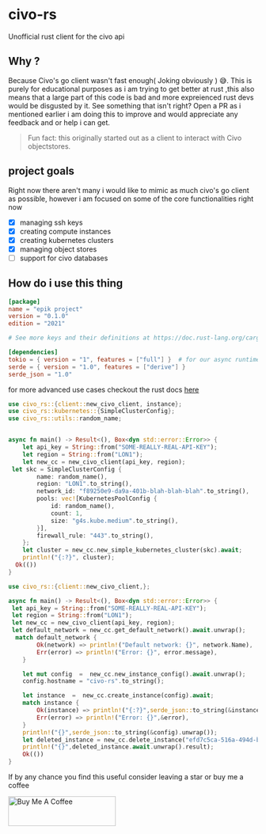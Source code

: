 # civo-rs
Unofficial rust client for the civo api

## Why ? 
Because Civo's go client wasn't fast enough( Joking obviously ) 😅. This is purely for educational purposes as i am trying to get better at rust ,this also means that a large part of this code is bad and more expreienced rust devs would be disgusted by it. See something that isn't right? Open a PR as i mentioned earlier i am doing this to improve and would appreciate any feedback and or help i can get. 

> Fun fact: this originally started out as a client to interact with Civo objectstores.

## project goals 

Right now there aren't many i would like to mimic as much civo's go client as possible, however i am focused on some of the core functionalities right now 

- [x] managing ssh keys
- [x] creating compute instances 
- [x] creating kubernetes clusters
- [x] managing object stores 
- [ ] support for civo databases

## How do i use this thing

```toml
[package]
name = "epik project"
version = "0.1.0"
edition = "2021"

# See more keys and their definitions at https://doc.rust-lang.org/cargo/reference/manifest.html

[dependencies]
tokio = { version = "1", features = ["full"] }  # for our async runtime
serde = { version = "1.0", features = ["derive"] }
serde_json = "1.0"  
```

for more advanced use cases checkout the rust docs [here]()
```rust 
use civo_rs::{client::new_civo_client, instance};
use civo_rs::kubernetes::{SimpleClusterConfig};
use civo_rs::utils::random_name;


async fn main() -> Result<(), Box<dyn std::error::Error>> {
    let api_key = String::from("SOME-REALLY-REAL-API-KEY");
    let region = String::from("LON1");
    let new_cc = new_civo_client(api_key, region);
 let skc = SimpleClusterConfig {
        name: random_name(),
        region: "LON1".to_string(),
        network_id: "f89250e9-da9a-401b-blah-blah-blah".to_string(),
        pools: vec![KubernetesPoolConfig {
            id: random_name(),
            count: 1,
            size: "g4s.kube.medium".to_string(),
        }],
        firewall_rule: "443".to_string(),
    };
    let cluster = new_cc.new_simple_kubernetes_cluster(skc).await;
    println!("{:?}", cluster);
  Ok(())
}
```

```rust
use civo_rs::{client::new_civo_client,};

async fn main() -> Result<(), Box<dyn std::error::Error>> {
 let api_key = String::from("SOME-REALLY-REAL-API-KEY");
 let region = String::from("LON1");
 let new_cc = new_civo_client(api_key, region);
 let default_network = new_cc.get_default_network().await.unwrap();
  match default_network {
        Ok(network) => println!("Default network: {}", network.Name),
        Err(error) => println!("Error: {}", error.message),
    }

    let mut config  =  new_cc.new_instance_config().await.unwrap();
    config.hostname = "civo-rs".to_string();

    let instance  =  new_cc.create_instance(config).await;
    match instance {
        Ok(instance) => println!("{:?}",serde_json::to_string(&instance)),
        Err(error) => println!("Error: {}",&error),
    }
    println!("{}",serde_json::to_string(&config).unwrap());
    let deleted_instance = new_cc.delete_instance("efd7c5ca-516a-494d-b8ac-8eabbc215fef");
    println!("{}",deleted_instance.await.unwrap().result);
    Ok(())
}
```

If by any chance you find this useful consider leaving a star or buy me a coffee 

<a href="https://www.buymeacoffee.com/s1ntaxe770r" target="_blank"><img src="https://cdn.buymeacoffee.com/buttons/v2/default-blue.png" alt="Buy Me A Coffee" style="height: 60px !important;width: 217px !important;" ></a>






